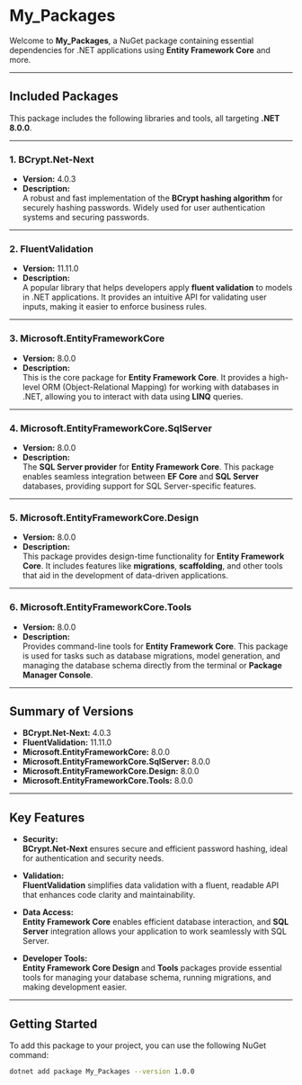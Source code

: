 # My_Packages

Welcome to **My_Packages**, a NuGet package containing essential dependencies for .NET applications using **Entity Framework Core** and more.

---

## **Included Packages**

This package includes the following libraries and tools, all targeting **.NET 8.0.0**.

---

### 1. **BCrypt.Net-Next**  
   - **Version:** 4.0.3  
   - **Description:**  
     A robust and fast implementation of the **BCrypt hashing algorithm** for securely hashing passwords. Widely used for user authentication systems and securing passwords.

---

### 2. **FluentValidation**  
   - **Version:** 11.11.0  
   - **Description:**  
     A popular library that helps developers apply **fluent validation** to models in .NET applications. It provides an intuitive API for validating user inputs, making it easier to enforce business rules.

---

### 3. **Microsoft.EntityFrameworkCore**  
   - **Version:** 8.0.0  
   - **Description:**  
     This is the core package for **Entity Framework Core**. It provides a high-level ORM (Object-Relational Mapping) for working with databases in .NET, allowing you to interact with data using **LINQ** queries.

---

### 4. **Microsoft.EntityFrameworkCore.SqlServer**  
   - **Version:** 8.0.0  
   - **Description:**  
     The **SQL Server provider** for **Entity Framework Core**. This package enables seamless integration between **EF Core** and **SQL Server** databases, providing support for SQL Server-specific features.

---

### 5. **Microsoft.EntityFrameworkCore.Design**  
   - **Version:** 8.0.0  
   - **Description:**  
     This package provides design-time functionality for **Entity Framework Core**. It includes features like **migrations**, **scaffolding**, and other tools that aid in the development of data-driven applications.

---

### 6. **Microsoft.EntityFrameworkCore.Tools**  
   - **Version:** 8.0.0  
   - **Description:**  
     Provides command-line tools for **Entity Framework Core**. This package is used for tasks such as database migrations, model generation, and managing the database schema directly from the terminal or **Package Manager Console**.

---

## **Summary of Versions**

- **BCrypt.Net-Next:** 4.0.3  
- **FluentValidation:** 11.11.0  
- **Microsoft.EntityFrameworkCore:** 8.0.0  
- **Microsoft.EntityFrameworkCore.SqlServer:** 8.0.0  
- **Microsoft.EntityFrameworkCore.Design:** 8.0.0  
- **Microsoft.EntityFrameworkCore.Tools:** 8.0.0  

---

## **Key Features**

- **Security:**  
  **BCrypt.Net-Next** ensures secure and efficient password hashing, ideal for authentication and security needs.

- **Validation:**  
  **FluentValidation** simplifies data validation with a fluent, readable API that enhances code clarity and maintainability.

- **Data Access:**  
  **Entity Framework Core** enables efficient database interaction, and **SQL Server** integration allows your application to work seamlessly with SQL Server.

- **Developer Tools:**  
  **Entity Framework Core Design** and **Tools** packages provide essential tools for managing your database schema, running migrations, and making development easier.

---

## **Getting Started**

To add this package to your project, you can use the following NuGet command:

```bash
dotnet add package My_Packages --version 1.0.0
